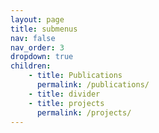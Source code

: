 ```yaml
---
layout: page
title: submenus
nav: false
nav_order: 3
dropdown: true
children:
    - title: Publications
      permalink: /publications/
    - title: divider
    - title: projects
      permalink: /projects/
---
```

